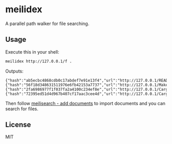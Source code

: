 # meilidex

A parallel path walker for file searching.

## Usage

Execute this in your shell:

```bash
meilidex http://127.0.0.1/f .
```

Outputs:

```plain
{"hash":"ab5ecbc4868cdb0c17abdef7e91e13f4","url":"http://127.0.0.1/README.md"}
{"hash":"56f18d348631511976e6fb42153a7737","url":"http://127.0.0.1/Makefile"}
{"hash":"2fa6986977f1f037fa2a4100c234ef8e","url":"http://127.0.0.1/Cargo.toml"}
{"hash":"72395ed51d4d967b407cf17aac3cee4d","url":"http://127.0.0.1/Cargo.lock"}
```

Then follow [meilisearch - add documents](https://www.meilisearch.com/docs/learn/getting_started/quick_start#add-documents) to import documents and you can search for files.

## License

MIT
